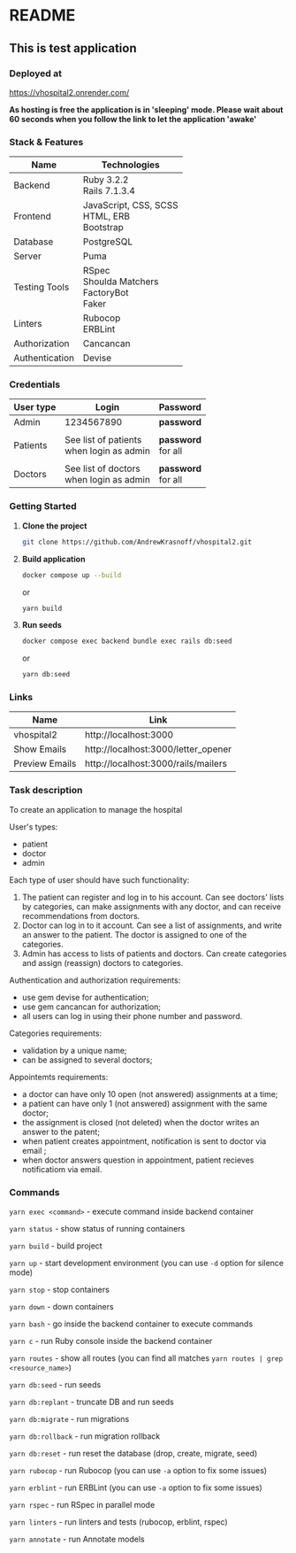 # README

## This is test application

### Deployed at

https://vhospital2.onrender.com/

**As hosting is free the application is in 'sleeping' mode.
Please wait about 60 seconds when you follow the link to let the application 'awake'**

### Stack & Features

| Name             | Technologies                                                                                           |
|------------------|--------------------------------------------------------------------------------------------------------|
| Backend          | Ruby 3.2.2<br/>Rails 7.1.3.4                                                                           |
| Frontend         | JavaScript, CSS, SCSS<br/>HTML, ERB<br/>Bootstrap                                                      |
| Database         | PostgreSQL                                                                                             |
| Server           | Puma                                                                                                   |
| Testing Tools    | RSpec<br/>Shoulda Matchers<br/>FactoryBot<br/>Faker                                                    |
| Linters          | Rubocop<br/>ERBLint                                                                                    |
| Authorization    | Cancancan                                                                                              |
| Authentication   | Devise                                                                                                 |

### Credentials

| User type       | Login                                       | Password                   |
|-----------------|---------------------------------------------|----------------------------|
| Admin           | 1234567890                                  | <b>password</b>            |
|                 |                                             |                            |
| Patients        | See list of patients<br/>when login as admin| <b>password</b><br/>for all|
|                 |                                             |                            |
| Doctors         | See list of doctors<br/>when login as admin | <b>password</b><br/>for all|

### Getting Started

1. **Clone the project**
    ```bash
    git clone https://github.com/AndrewKrasnoff/vhospital2.git
    ```

3. **Build application**
    ```bash
    docker compose up --build
    ```
    or
    ```bash
    yarn build
    ```

3. **Run seeds**
    ```bash
    docker compose exec backend bundle exec rails db:seed
    ```
    or
    ```bash
    yarn db:seed
    ```

### Links

| Name              | Link                                |
|-------------------|-------------------------------------|
| vhospital2        | http://localhost:3000               |
| Show Emails       | http://localhost:3000/letter_opener |
| Preview Emails    | http://localhost:3000/rails/mailers |

### Task description

To create an application to manage the hospital

User's types:
- patient
- doctor
- admin

Each type of user should have such functionality:

1. The patient can register and log in to his account. Can see doctors' lists by categories,
can make assignments with any doctor, and can receive recommendations from doctors.
2. Doctor can log in to it account. Can see a list of assignments, and write an answer to the patient.
The doctor is assigned to one of the categories.
3. Admin has access to lists of patients and doctors. Can create categories and assign (reassign) doctors to categories.

Authentication and authorization requirements:
- use gem devise for authentication;
- use gem cancancan for authorization;
- all users can log in using their phone number and password.

Categories requirements:
- validation by a unique name;
- can be assigned to several doctors;

Appointemts requirements:
- a doctor can have only 10 open (not answered) assignments at a time;
- a patient can have only 1 (not answered) assignment with the same doctor;
- the assignment is closed (not deleted) when the doctor writes an answer to the patent;
- when patient creates appointment, notification is sent to doctor via email ;
- when doctor answers question in appointment, patient recieves notificatiom via email.

### Commands

`yarn exec <command>` - execute command inside backend container

`yarn status` - show status of running containers

`yarn build` - build project

`yarn up` - start development environment (you can use `-d` option for silence mode)

`yarn stop` - stop containers

`yarn down` - down containers

`yarn bash` - go inside the backend container to execute commands

`yarn c` - run Ruby console inside the backend container

`yarn routes` - show all routes (you can find all matches `yarn routes | grep <resource_name>`)

`yarn db:seed` - run seeds

`yarn db:replant` - truncate DB and run seeds

`yarn db:migrate` - run migrations

`yarn db:rollback` - run migration rollback

`yarn db:reset` - run reset the database (drop, create, migrate, seed)

`yarn rubocop` - run Rubocop (you can use `-a` option to fix some issues)

`yarn erblint` - run ERBLint (you can use `-a` option to fix some issues)

`yarn rspec` - run RSpec in parallel mode

`yarn linters` - run linters and tests (rubocop, erblint, rspec)

`yarn annotate` - run Annotate models

